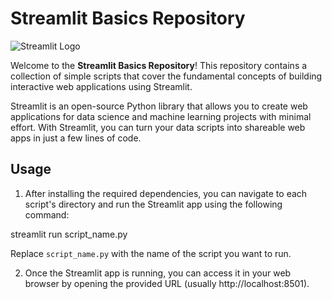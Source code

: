 # Streamlit Basics Repository

![Streamlit Logo](https://raw.githubusercontent.com/streamlit/streamlit/develop/assets/logo_color_sticker.png)

Welcome to the **Streamlit Basics Repository**! This repository contains a collection of simple scripts that cover the fundamental concepts of building interactive web applications using Streamlit.

Streamlit is an open-source Python library that allows you to create web applications for data science and machine learning projects with minimal effort. With Streamlit, you can turn your data scripts into shareable web apps in just a few lines of code.

## Usage

1. After installing the required dependencies, you can navigate to each script's directory and run the Streamlit app using the following command:

streamlit run script_name.py

Replace `script_name.py` with the name of the script you want to run.

2. Once the Streamlit app is running, you can access it in your web browser by opening the provided URL (usually http://localhost:8501).

